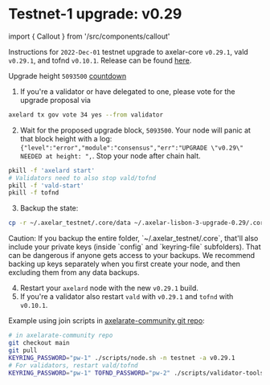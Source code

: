 # Testnet-1 upgrade: v0.29

import { Callout } from '/src/components/callout'

Instructions for `2022-Dec-01` testnet upgrade to axelar-core `v0.29.1`, vald `v0.29.1`, and tofnd `v0.10.1`.
Release can be found [here](https://github.com/axelarnetwork/axelar-core/releases/tag/v0.29.1).

Upgrade height `5093500` [countdown](https://testnet.mintscan.io/axelar-testnet/blocks/5093500)

1. If you're a validator or have delegated to one, please vote for the upgrade proposal via

```bash
axelard tx gov vote 34 yes --from validator
```

2. Wait for the proposed upgrade block, `5093500`. Your node will panic at that block height with a log: `{"level":"error","module":"consensus","err":"UPGRADE \"v0.29\" NEEDED at height: ",`. Stop your node after chain halt.

```bash
pkill -f 'axelard start'
# Validators need to also stop vald/tofnd
pkill -f 'vald-start'
pkill -f tofnd
```

3. Backup the state:

```bash
cp -r ~/.axelar_testnet/.core/data ~/.axelar-lisbon-3-upgrade-0.29/.core/data
```

<Callout type="warning" emoji="⚠️">
  Caution: If you backup the entire folder, `~/.axelar_testnet/.core`, that'll also include your private keys (inside `config` and `keyring-file` subfolders). That can be dangerous if anyone gets access to your backups. We recommend backing up keys separately when you first create your node, and then excluding them from any data backups.
</Callout>

4. Restart your `axelard` node with the new `v0.29.1` build.
5. If you're a validator also restart `vald` with `v0.29.1` and `tofnd` with `v0.10.1`.

Example using join scripts in [axelarate-community git repo](https://github.com/axelarnetwork/axelarate-community):

```bash
# in axelarate-community repo
git checkout main
git pull
KEYRING_PASSWORD="pw-1" ./scripts/node.sh -n testnet -a v0.29.1
# For validators, restart vald/tofnd
KEYRING_PASSWORD="pw-1" TOFND_PASSWORD="pw-2" ./scripts/validator-tools-host.sh -n testnet -a v0.29.1 -q v0.10.1
```
